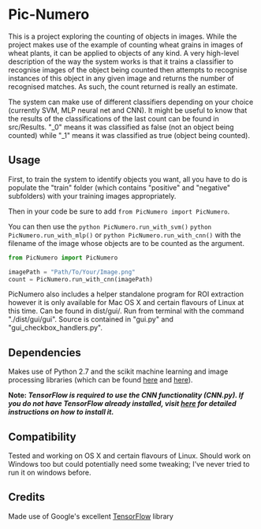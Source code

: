 # Pic-Numero
This is a project exploring the counting of objects in images. While the project makes use of the example of counting wheat grains in images of wheat plants, it can be applied to objects of any kind. A very high-level description of the way the system works is that it trains a classifier to recognise images of the object being counted then attempts to recognise instances of this object in any given image and returns the number of recognised matches. As such, the count returned is really an estimate.

The system can make use of different classifiers depending on your choice (currently SVM, MLP neural net and CNN). It might be useful to know that the results of the classifications of the last count can be found in src/Results. "<filename>_0" means it was classified as false (not an object being counted)  while "<filename>_1" means it was classified as true (object being counted).

## Usage ##
First, to train the system to identify objects you want, all you have to do is populate the "train" folder (which contains "positive" and "negative" subfolders) with your training images appropriately.

Then in your code be sure to add `from PicNumero import PicNumero`.

You can then use the `python PicNumero.run_with_svm()` `python PicNumero.run_with_mlp()` or `python PicNumero.run_with_cnn()` with the filename of the image whose objects are to be counted as the argument.

```python
from PicNumero import PicNumero

imagePath = "Path/To/Your/Image.png"
count = PicNumero.run_with_cnn(imagePath)
```

PicNumero also includes a helper standalone program for ROI extraction however it is only available for Mac OS X and certain flavours of Linux at this time. Can be found in dist/gui/. Run from terminal with the command "./dist/gui/gui". Source is contained in "gui.py" and "gui\_checkbox\_handlers.py".

## Dependencies ##
Makes use of Python 2.7 and the scikit machine learning and image processing libraries (which can be found [here](http://scikit-learn.org/stable/) and [here](http://scikit-image.org)).

**Note: _TensorFlow is required to use the CNN functionality (CNN.py). If you do
not have TensorFlow already installed, visit [here](https://github.com/tensorflow/tensorflow/blob/master/tensorflow/g3doc/get_started/os_setup.md)
for detailed instructions on how to install it._**

## Compatibility ##

Tested and working on OS X and certain flavours of Linux. Should work on Windows too but could potentially need some tweaking; I've never tried to run it on windows before.

## Credits ##

Made use of Google's excellent [TensorFlow](https://www.tensorflow.org) library
